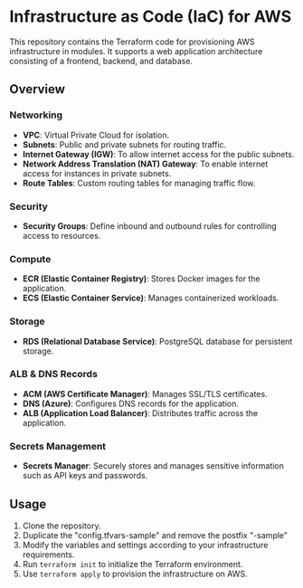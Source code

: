 # Infrastructure as Code (IaC) for AWS

This repository contains the Terraform code for provisioning AWS infrastructure in modules. It supports a web application architecture consisting of a frontend, backend, and database.

## Overview

### Networking
- **VPC**: Virtual Private Cloud for isolation.
- **Subnets**: Public and private subnets for routing traffic.
- **Internet Gateway (IGW)**: To allow internet access for the public subnets.
- **Network Address Translation (NAT) Gateway**: To enable internet access for instances in private subnets.
- **Route Tables**: Custom routing tables for managing traffic flow.

### Security
- **Security Groups**: Define inbound and outbound rules for controlling access to resources.

### Compute
- **ECR (Elastic Container Registry)**: Stores Docker images for the application.
- **ECS (Elastic Container Service)**: Manages containerized workloads.

### Storage
- **RDS (Relational Database Service)**: PostgreSQL database for persistent storage.

### ALB & DNS Records
- **ACM (AWS Certificate Manager)**: Manages SSL/TLS certificates.
- **DNS (Azure)**: Configures DNS records for the application.
- **ALB (Application Load Balancer)**: Distributes traffic across the application.

### Secrets Management
- **Secrets Manager**: Securely stores and manages sensitive information such as API keys and passwords.

## Usage

1. Clone the repository.
2. Duplicate the "config.tfvars-sample" and remove the postfix "-sample"
2. Modify the variables and settings according to your infrastructure requirements.
3. Run `terraform init` to initialize the Terraform environment.
4. Use `terraform apply` to provision the infrastructure on AWS.
